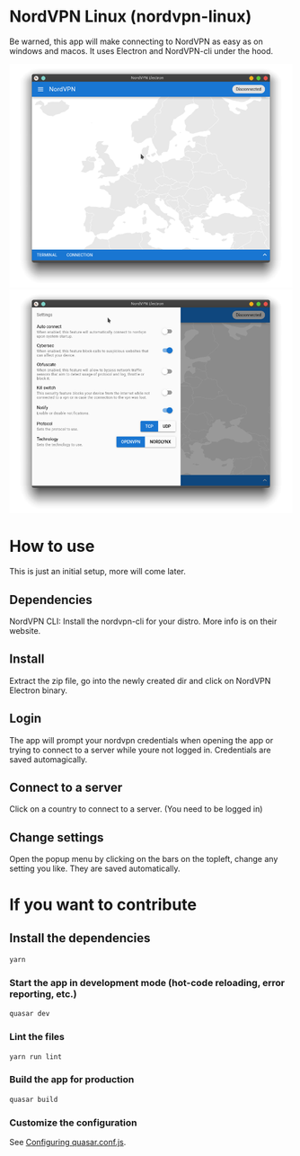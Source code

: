 # NordVPN Linux (nordvpn-linux)

Be warned, this app will make connecting to NordVPN as easy as on windows and macos. It uses Electron and NordVPN-cli under the hood.

![NordVPN Linux](/screens/Screenshot_20200228_083241.png?raw=true "Optional Title")
![NordVPN Linux Settings](/screens/Screenshot_20200228_083319.png?raw=true "Optional Title")

# How to use

This is just an initial setup, more will come later.

## Dependencies
NordVPN CLI: Install the nordvpn-cli for your distro. More info is on their website.

## Install
Extract the zip file, go into the newly created dir and click on NordVPN Electron binary.

## Login
The app will prompt your nordvpn credentials when opening the app or trying to connect to a server while youre not logged in. Credentials are saved automagically.

## Connect to a server
Click on a country to connect to a server. (You need to be logged in)

## Change settings
Open the popup menu by clicking on the bars on the topleft, change any setting you like. They are saved automatically.

# If you want to contribute

## Install the dependencies
```bash
yarn
```

### Start the app in development mode (hot-code reloading, error reporting, etc.)
```bash
quasar dev
```

### Lint the files
```bash
yarn run lint
```

### Build the app for production
```bash
quasar build
```

### Customize the configuration
See [Configuring quasar.conf.js](https://quasar.dev/quasar-cli/quasar-conf-js).
